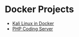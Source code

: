 # Docker Projects
- [Kali Linux in Docker](Kali-Docker.md)
- [PHP Coding Server](PHP-Coding-Server/PHP-Coding-Server.md)
